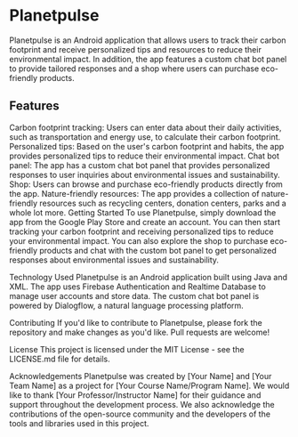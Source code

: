 # Planetpulse
Planetpulse is an Android application that allows users to track their carbon footprint and receive personalized tips and resources to reduce their environmental impact. In addition, the app features a custom chat bot panel to provide tailored responses and a shop where users can purchase eco-friendly products.

## Features
Carbon footprint tracking: Users can enter data about their daily activities, such as transportation and energy use, to calculate their carbon footprint.
Personalized tips: Based on the user's carbon footprint and habits, the app provides personalized tips to reduce their environmental impact.
Chat bot panel: The app has a custom chat bot panel that provides personalized responses to user inquiries about environmental issues and sustainability.
Shop: Users can browse and purchase eco-friendly products directly from the app.
Nature-friendly resources: The app provides a collection of nature-friendly resources such as recycling centers, donation centers, parks and a whole lot more.
Getting Started
To use Planetpulse, simply download the app from the Google Play Store and create an account. You can then start tracking your carbon footprint and receiving personalized tips to reduce your environmental impact. You can also explore the shop to purchase eco-friendly products and chat with the custom bot panel to get personalized responses about environmental issues and sustainability.

Technology Used
Planetpulse is an Android application built using Java and XML. The app uses Firebase Authentication and Realtime Database to manage user accounts and store data. The custom chat bot panel is powered by Dialogflow, a natural language processing platform.

Contributing
If you'd like to contribute to Planetpulse, please fork the repository and make changes as you'd like. Pull requests are welcome!

License
This project is licensed under the MIT License - see the LICENSE.md file for details.

Acknowledgements
Planetpulse was created by [Your Name] and [Your Team Name] as a project for [Your Course Name/Program Name]. We would like to thank [Your Professor/Instructor Name] for their guidance and support throughout the development process. We also acknowledge the contributions of the open-source community and the developers of the tools and libraries used in this project.





